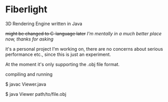 # Fiberlight

3D Rendering Engine written in Java

~~might be changed to C-language later~~
_I'm mentally in a much better place now, thanks for asking_

it's a personal project I'm working on, there are no concerns about serious performance etc., since this is just an experiment.

At the moment it's only supporting the .obj file format.

compiling and running

  $ javac Viewer.java

  $ java Viewer path/to/file.obj
